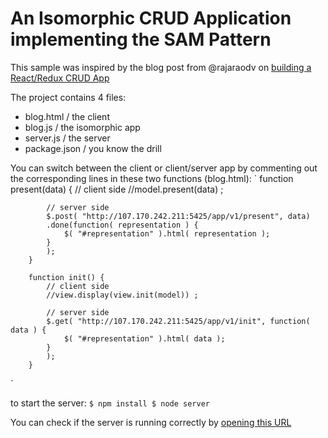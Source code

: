 # An Isomorphic CRUD Application implementing the SAM Pattern

This sample was inspired by the blog post from @rajaraodv on [building a React/Redux CRUD App](https://medium.com/@rajaraodv/a-guide-for-building-a-react-redux-crud-app-7fe0b8943d0f#.ydbwd6ccl)

The project contains 4 files:

- blog.html 	/ the client
- blog.js   	/ the isomorphic app
- server.js 	/ the server
- package.json 	/ you know the drill	


You can switch between the client or client/server app by commenting out the corresponding lines in these two functions (blog.html):
`
		function present(data) {
			// client side
			//model.present(data) ;

			// server side
			$.post( "http://107.170.242.211:5425/app/v1/present", data) 
			.done(function( representation ) {
				$( "#representation" ).html( representation );
			}		
			);
		}

		function init() {
			// client side
			//view.display(view.init(model)) ;

			// server side
			$.get( "http://107.170.242.211:5425/app/v1/init", function( data ) {
				$( "#representation" ).html( data );
			}		
			);
		}

`

to start the server:
`
$ npm install
$ node server
`

You can check if the server is running correctly by [opening this URL](http://localhost:5425/app/v1/init)